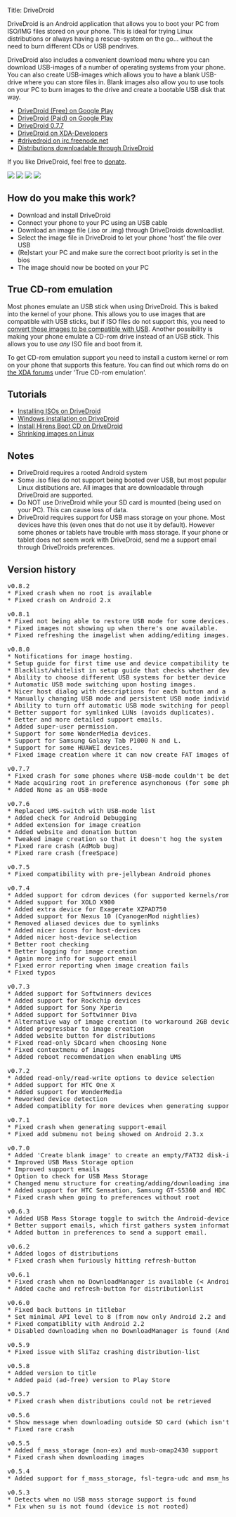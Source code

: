 Title: DriveDroid

DriveDroid is an Android application that allows you to boot your PC from ISO/IMG files stored on your phone. This is ideal for trying Linux distributions or always having a rescue-system on the go... without the need to burn different CDs or USB pendrives.

DriveDroid also includes a convenient download menu where you can download USB-images of a number of operating systems from your phone.
You can also create USB-images which allows you to have a blank USB-drive where you can store files in. Blank images also allow you to use tools on your PC to burn images to the drive and create a bootable USB disk that way.

* [DriveDroid (Free) on Google Play](https://play.google.com/store/apps/details?id=com.softwarebakery.drivedroid)
* [DriveDroid (Paid) on Google Play](https://play.google.com/store/apps/details?id=com.softwarebakery.drivedroid.paid)
* [DriveDroid 0.7.7](http://softwarebakery.com/apps/drivedroid/files/drivedroid-free-0.7.7.apk)
* [DriveDroid on XDA-Developers](http://forum.xda-developers.com/showthread.php?t=2196707)
* [#drivedroid on irc.freenode.net](http://webchat.freenode.net?channels=drivedroid)
* [Distributions downloadable through DriveDroid](http://softwarebakery.com/apps/drivedroid/distributions.html)

If you like DriveDroid, feel free to [donate](/donate).

<div class="gallery">
    <img src="drivedroid/drivedroid-20130322T183128.png" />
    <img src="drivedroid/drivedroid-20130322T183906.png" />
    <img src="drivedroid/drivedroid-20130322T183146.png" />
    <img src="drivedroid/drivedroid-20130322T183212.png" class="landscape" />
</div>

## How do you make this work?

* Download and install DriveDroid
* Connect your phone to your PC using an USB cable
* Download an image file (.iso or .img) through DriveDroids downloadlist.
* Select the image file in DriveDroid to let your phone 'host' the file over USB
* (Re)start your PC and make sure the correct boot priority is set in the bios
* The image should now be booted on your PC

## True CD-rom emulation

Most phones emulate an USB stick when using DriveDroid. This is baked into the kernel of your phone. This allows you to use images that are compatible with USB sticks, but if ISO files do not support this, you need to [convert those images to be compatible with USB](/using-rufus-to-create-bootable-usb-images). Another possibility is making your phone emulate a CD-rom drive instead of an USB stick. This allows you to use *any* ISO file and boot from it.

To get CD-rom emulation support you need to install a custom kernel or rom on your phone that supports this feature. You can find out which roms do on [the XDA forums](http://forum.xda-developers.com/showthread.php?t=2196707) under 'True CD-rom emulation'.

## Tutorials

* [Installing ISOs on DriveDroid](/using-rufus-to-create-bootable-usb-images)
* [Windows installation on DriveDroid](/windows-install-on-drivedroid)
* [Install Hirens Boot CD on DriveDroid](/install-hirensbootcd-on-drivedroid)
* [Shrinking images on Linux](/shrinking-images-on-linux)

## Notes

* DriveDroid requires a rooted Android system
* Some .iso files do not support being booted over USB, but most popular Linux distibutions are. All images that are downloadable through DriveDroid are supported.
* Do NOT use DriveDroid while your SD card is mounted (being used on your PC). This can cause loss of data.
* DriveDroid requires support for USB mass storage on your phone. Most devices have this (even ones that do not use it by default). However some phones or tablets have trouble with mass storage. If your phone or tablet does not seem work with DriveDroid, send me a support email through DriveDroids preferences.

## Version history

<pre class="scrollable">
v0.8.2
* Fixed crash when no root is available
* Fixed crash on Android 2.x

v0.8.1
* Fixed not being able to restore USB mode for some devices.
* Fixed images not showing up when there's one available.
* Fixed refreshing the imagelist when adding/editing images.

v0.8.0
* Notifications for image hosting.
* Setup guide for first time use and device compatibility testing.
* Blacklist/whitelist in setup guide that checks whether device is found to be compatible or not.
* Ability to choose different USB systems for better device compatibility.
* Automatic USB mode switching upon hosting images.
* Nicer host dialog with descriptions for each button and a help button.
* Manually changing USB mode and persistent USB mode individually (was always combined in 0.7.7). This means DriveDroid will usually keep persistent USB settings, that are stored across reboots, untouched.
* Ability to turn off automatic USB mode switching for people who want to switch manually.
* Better support for symlinked LUNs (avoids duplicates).
* Better and more detailed support emails.
* Added super-user permission.
* Support for some WonderMedia devices.
* Support for Samsung Galaxy Tab P1000 N and L.
* Support for some HUAWEI devices.
* Fixed image creation where it can now create FAT images of 4MB, whereas previously it was only possible to create 32MB and higher. (FAT12/16/32 issue)

v0.7.7
* Fixed crash for some phones where USB-mode couldn't be determined
* Made acquiring root in preference asynchonous (for some phones this takes too long)
* Added None as an USB-mode

v0.7.6
* Replaced UMS-switch with USB-mode list
* Added check for Android Debugging
* Added extension for image creation
* Added website and donation button
* Tweaked image creation so that it doesn't hog the system
* Fixed rare crash (AdMob bug)
* Fixed rare crash (freeSpace)

v0.7.5
* Fixed compatibility with pre-jellybean Android phones

v0.7.4
* Added support for cdrom devices (for supported kernels/roms)
* Added support for XOLO X900
* Added extra device for Exagerate XZPAD750
* Added support for Nexus 10 (CyanogenMod nightlies)
* Removed aliased devices due to symlinks
* Added nicer icons for host-devices
* Added nicer host-device selection
* Better root checking
* Better logging for image creation
* Again more info for support email
* Fixed error reporting when image creation fails
* Fixed typos

v0.7.3
* Added support for Softwinners devices
* Added support for Rockchip devices
* Added support for Sony Xperia
* Added support for Softwinner Diva
* Alternative way of image creation (to workaround 2GB device limitations)
* Added progressbar to image creation
* Added website button for distributions
* Fixed read-only SDcard when choosing None
* Fixed contextmenu of images
* Added reboot recommendation when enabling UMS

v0.7.2
* Added read-only/read-write options to device selection
* Added support for HTC One X
* Added support for WonderMedia
* Reworked device detection
* Added compatiblity for more devices when generating support email

v0.7.1
* Fixed crash when generating support-email
* Fixed add submenu not being showed on Android 2.3.x

v0.7.0
* Added 'Create blank image' to create an empty/FAT32 disk-image
* Improved USB Mass Storage option
* Improved support emails
* Option to check for USB Mass Storage
* Changed menu structure for creating/adding/downloading images
* Added support for HTC Sensation, Samsung GT-S5360 and HDC i9300
* Fixed crash when going to preferences without root

v0.6.3
* Added USB Mass Storage toggle to switch the Android-device between MTP and UMS.
* Better support emails, which first gathers system information before sending a mail.
* Added button in preferences to send a support email.

v0.6.2
* Added logos of distributions
* Fixed crash when furiously hitting refresh-button

v0.6.1
* Fixed crash when no DownloadManager is available (< Android 2.3)
* Added cache and refresh-button for distributionlist

v0.6.0
* Fixed back buttons in titlebar
* Set minimal API level to 8 (from now only Android 2.2 and up are supported)
* Fixed compatiblity with Android 2.2
* Disabled downloading when no DownloadManager is found (Android 2.3 and below)

v0.5.9
* Fixed issue with SliTaz crashing distribution-list

v0.5.8
* Added version to title
* Added paid (ad-free) version to Play Store

v0.5.7
* Fixed crash when distributions could not be retrieved

v0.5.6
* Show message when downloading outside SD card (which isn't allowed by Android)
* Fixed rare crash

v0.5.5
* Added f_mass_storage (non-ex) and musb-omap2430 support
* Fixed crash when downloading images

v0.5.4
* Added support for f_mass_storage, fsl-tegra-udc and msm_hsusb.

v0.5.3
* Detects when no USB mass storage support is found
* Fix when su is not found (device is not rooted)

</pre>